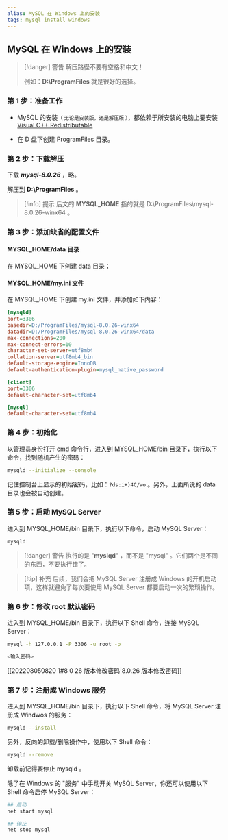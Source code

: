 ```yaml
---
alias: MySQL 在 Windows 上的安装
tags: mysql install windows 
---
```


## MySQL 在 Windows 上的安装


> [!danger] 警告
> 解压路径不要有空格和中文！
> 
> 例如：**D:\\ProgramFiles** 就是很好的选择。

### 第 1 步：准备工作

- MySQL 的安装<small>（ 无论是安装版，还是解压版 ）</small>，都依赖于所安装的电脑上要安装 [Visual C++ Redistributable](https://docs.microsoft.com/zh-CN/cpp/windows/latest-supported-vc-redist)

- 在 D 盘下创建 ProgramFiles 目录。

### 第 2 步：下载解压

下载 _**mysql-8.0.26**_ ，略。

解压到 **D:\\ProgramFiles** 。

> [!info] 提示
> 后文的 **MYSQL_HOME** 指的就是 D:\\ProgramFiles\\mysql-8.0.26-winx64 。

### 第 3 步：添加缺省的配置文件

#### MYSQL_HOME/data 目录

在 MYSQL_HOME 下创建 data 目录；

#### MYSQL_HOME/my.ini 文件

在 MYSQL_HOME 下创建 my.ini 文件，并添加如下内容：

```ini
[mysqld]
port=3306
basedir=D:/ProgramFiles/mysql-8.0.26-winx64 
datadir=D:/ProgramFiles/mysql-8.0.26-winx64/data
max-connections=200
max-connect-errors=10
character-set-server=utf8mb4
collation-server=utf8mb4_bin
default-storage-engine=InnoDB
default-authentication-plugin=mysql_native_password

[client]
port=3306
default-character-set=utf8mb4

[mysql]
default-character-set=utf8mb4
```

### 第 4 步：初始化

以管理员身份打开 cmd 命令行，进入到 MYSQL_HOME/bin 目录下，执行以下命令，找到随机产生的密码：

```bash
mysqld --initialize --console
```

记住控制台上显示的初始密码，比如：`?ds:i+)4C/wo` 。另外，上面所说的 data 目录也会被自动创建。

### 第 5 步：启动 MySQL Server

进入到 MYSQL_HOME/bin 目录下，执行以下命令，启动 MySQL Server：

```bash
mysqld
```

> [!danger] 警告
> 执行的是 "**myslqd**" ，而不是 "mysql" 。它们两个是不同的东西，不要执行错了。

> [!tip] 补充
> 后续，我们会把 MySQL Server 注册成 Windows 的开机启动项，这样就避免了每次要使用 MySQL Server 都要启动一次的繁琐操作。

### 第 6 步：修改 root 默认密码

进入到 MYSQL_HOME/bin 目录下，执行以下 Shell 命令，连接 MySQL Server：

```bash
mysql -h 127.0.0.1 -P 3306 -u root -p

<输入密码>
```

[[202208050820 1#8 0 26 版本修改密码|8.0.26 版本修改密码]]

### 第 7 步：注册成 Windows 服务

进入到 MYSQL_HOME/bin 目录下，执行以下 Shell 命令，将 MySQL Server 注册成 Windwos 的服务：

```bash
mysqld --install
```

另外，反向的卸载/删除操作中，使用以下 Shell 命令：

```bash
mysqld --remove
```

卸载前记得要停止 mysqld 。

除了在 Windows 的 "服务" 中手动开关 MySQL Server，你还可以使用以下 Shell 命令启停 MySQL Server：

```bash
## 启动
net start mysql

## 停止
net stop mysql
```


